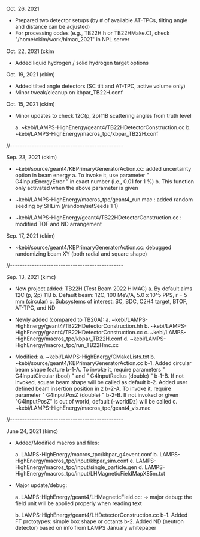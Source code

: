 Oct. 26, 2021

- Prepared two detector setups (by # of available AT-TPCs, tilting angle and distance can be adjusted)
- For processing codes (e.g., TB22H.h or TB22HMake.C), check "/home/ckim/work/himac_2021" in NPL server

Oct. 22, 2021 (ckim

- Added liquid hydrogen / solid hydrogen target options

Oct. 19, 2021 (ckim)

- Added tilted angle detectors (SC tilt and AT-TPC, active volume only)
- Minor tweak/cleanup on kbpar_TB22H.conf

Oct. 15, 2021 (ckim)

- Minor updates to check 12C(p, 2p)11B scattering angles from truth level

	a. ~kebi/LAMPS-HighEnergy/geant4/TB22HDetectorConstruction.cc
	b. ~kebi/LAMPS-HighEnergy/macros_tpc/kbpar_TB22H.conf

//-----------------------------------------------

Sep. 23, 2021 (ckim)

- ~kebi/source/geant4/KBPrimaryGeneratorAction.cc: added uncertainty option in beam energy
	a. To invoke it, use parameter " G4InputEnergyError " in exact number (i.e., 0.01 for 1 %)
	b. This function only activated when the above parameter is given

- ~kebi/LAMPS-HighEnergy/macros_tpc/geant4_run.mac : added random seeding by SHLim (/random/setSeeds 1 1)
- ~kebi/LAMPS-HighEnergy/geant4/TB22HDetectorConstruction.cc : modified TOF and ND arrangement

Sep. 17, 2021 (ckim)

- ~kebi/source/geant4/KBPrimaryGeneratorAction.cc: debugged randomizing beam XY (both radial and square shape)

//-----------------------------------------------

Sep. 13, 2021 (kimc)

- New project added: TB22H (Test Beam 2022 HIMAC)
	a.	By default aims 12C (p, 2p) 11B
	b.	Default beam: 12C, 100 MeV/A, 5.0 x 10^5 PPS, r = 5 mm (circular)
	c.	Subsystems of interest: SC, BDC, C2H4 target, BTOF, AT-TPC, and ND

- Newly added (compared to TB20A):
    a.  ~kebi/LAMPS-HighEnergy/geant4/TB22HDetectorConstruction.hh
    b.  ~kebi/LAMPS-HighEnergy/geant4/TB22HDetectorConstruction.cc
    c.  ~kebi/LAMPS-HighEnergy/macros_tpc/kbpar_TB22H.conf
    d.  ~kebi/LAMPS-HighEnergy/macros_tpc/run_TB22Hmc.cc

- Modified:
    a.  ~kebi/LAMPS-HighEnergy/CMakeLists.txt
    b.  ~kebi/source/geant4/KBPrimaryGeneratorAction.cc
		b-1. Added circular beam shape feature
			 b-1-A. To invoke it, require parameters " G4InputCircular (bool) " and " G4InputRadius (double) "
			 b-1-B. If not invoked, square beam shape will be called as default
        b-2. Added user defined beam insertion position in z
			 b-2-A. To invoke it, require parameter " G4InputPosZ (double) "
			 b-2-B. If not invoked or given "G4InputPosZ" is out of world, default (-worldDz) will be called
	c.	~kebi/LAMPS-HighEnergy/macros_tpc/geant4_vis.mac

//-----------------------------------------------

June 24, 2021 (kimc)

- Added/Modified macros and files:

	a. LAMPS-HighEnergy/macros_tpc/kbpar_g4event.conf
	b. LAMPS-HighEnergy/macros_tpc/input/kbpar_sim.conf
	e. LAMPS-HighEnergy/macros_tpc/input/single_particle.gen
	d. LAMPS-HighEnergy/macros_tpc/input/LHMagneticFieldMapX85m.txt

- Major update/debug:

	a. LAMPS-HighEnergy/geant4/LHMagneticField.cc:
		-> major debug: the field unit will be applied properly when reading text

	b. LAMPS-HighEnergy/geant4/LHDetectorConstruction.cc
		b-1. Added FT prototypes: simple box shape or octants
		b-2. Added ND (neutron detector) based on info from LAMPS January whitepaper

